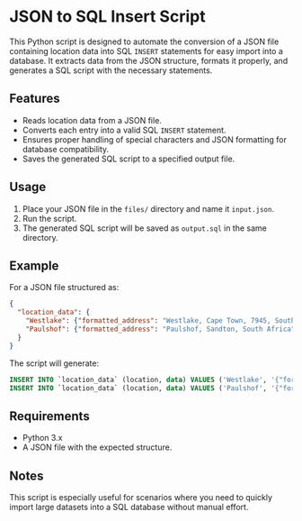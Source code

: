 # JSON to SQL Insert Script

This Python script is designed to automate the conversion of a JSON file containing location data into SQL `INSERT` statements for easy import into a database. It extracts data from the JSON structure, formats it properly, and generates a SQL script with the necessary statements.

## Features
- Reads location data from a JSON file.
- Converts each entry into a valid SQL `INSERT` statement.
- Ensures proper handling of special characters and JSON formatting for database compatibility.
- Saves the generated SQL script to a specified output file.

## Usage
1. Place your JSON file in the `files/` directory and name it `input.json`.
2. Run the script.
3. The generated SQL script will be saved as `output.sql` in the same directory.

## Example
For a JSON file structured as:
```json
{
  "location_data": {
    "Westlake": {"formatted_address": "Westlake, Cape Town, 7945, South Africa", ...},
    "Paulshof": {"formatted_address": "Paulshof, Sandton, South Africa", ...}
  }
}
```
The script will generate:
```sql
INSERT INTO `location_data` (location, data) VALUES ('Westlake', '{"formatted_address": "Westlake, Cape Town, 7945, South Africa", ...}');
INSERT INTO `location_data` (location, data) VALUES ('Paulshof', '{"formatted_address": "Paulshof, Sandton, South Africa", ...}');
```

## Requirements
- Python 3.x
- A JSON file with the expected structure.

## Notes
This script is especially useful for scenarios where you need to quickly import large datasets into a SQL database without manual effort.